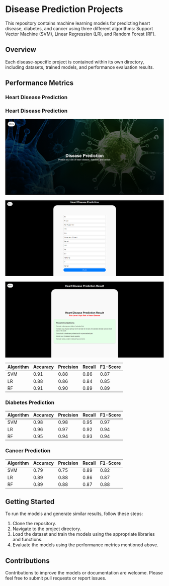 # Disease Prediction Projects

This repository contains machine learning models for predicting heart disease, diabetes, and cancer using three different algorithms: Support Vector Machine (SVM), Linear Regression (LR), and Random Forest (RF).

## Overview

Each disease-specific project is contained within its own directory, including datasets, trained models, and performance evaluation results.

## Performance Metrics

### Heart Disease Prediction


### Heart Disease Prediction

![Landing Page](Screenshots/landing.png)

![Heart Disease Prediction](Screenshots/Test.png)

![Heart Disease Prediction Result](Screenshots/Results.png)


| Algorithm | Accuracy | Precision | Recall | F1-Score |
|-----------|----------|-----------|--------|----------|
| SVM       | 0.91     | 0.88      | 0.86   | 0.87     |
| LR        | 0.88     | 0.86      | 0.84   | 0.85     |
| RF        | 0.91     | 0.90      | 0.89   | 0.89     |

### Diabetes Prediction

| Algorithm | Accuracy | Precision | Recall | F1-Score |
|-----------|----------|-----------|--------|----------|
| SVM       | 0.98     | 0.98      | 0.95   | 0.97     |
| LR        | 0.96     | 0.97      | 0.92   | 0.94     |
| RF        | 0.95     | 0.94      | 0.93   | 0.94     |

### Cancer Prediction

| Algorithm | Accuracy | Precision | Recall | F1-Score |
|-----------|----------|-----------|--------|----------|
| SVM       | 0.79     | 0.75      | 0.89   | 0.82     |
| LR        | 0.89     | 0.88      | 0.86   | 0.87     |
| RF        | 0.89     | 0.88      | 0.87   | 0.88     |

## Getting Started

To run the models and generate similar results, follow these steps:

1. Clone the repository.
2. Navigate to the project directory.
3. Load the dataset and train the models using the appropriate libraries and functions.
4. Evaluate the models using the performance metrics mentioned above.

## Contributions

Contributions to improve the models or documentation are welcome. Please feel free to submit pull requests or report issues.
